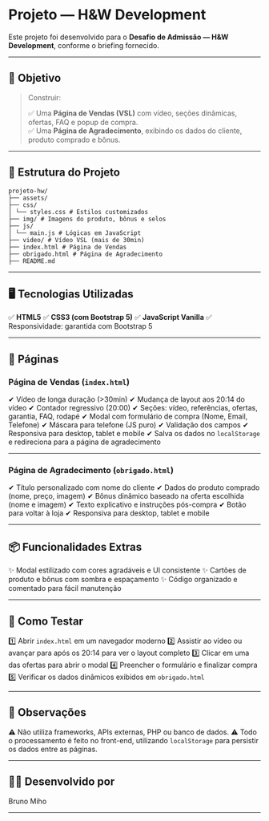 # Projeto — H&W Development

Este projeto foi desenvolvido para o **Desafio de Admissão — H&W Development**, conforme o briefing fornecido.

---

## 🎯 Objetivo

> Construir:
>
> ✅ Uma **Página de Vendas (VSL)** com vídeo, seções dinâmicas, ofertas, FAQ e popup de compra.  
> ✅ Uma **Página de Agradecimento**, exibindo os dados do cliente, produto comprado e bônus.

---

## 📂 Estrutura do Projeto

```text
projeto-hw/
├── assets/
├── css/
│ └── styles.css # Estilos customizados
├── img/ # Imagens do produto, bônus e selos
├── js/
│ └── main.js # Lógicas em JavaScript
├── video/ # Vídeo VSL (mais de 30min)
├── index.html # Página de Vendas
├── obrigado.html # Página de Agradecimento
├── README.md
```

---

## 🖥️ Tecnologias Utilizadas

✅ **HTML5**
✅ **CSS3 (com Bootstrap 5)**
✅ **JavaScript Vanilla**
✅ Responsividade: garantida com Bootstrap 5

---

## 📄 Páginas

### Página de Vendas (`index.html`)

✔ Vídeo de longa duração (>30min)
✔ Mudança de layout aos 20:14 do vídeo
✔ Contador regressivo (20:00)
✔ Seções: vídeo, referências, ofertas, garantia, FAQ, rodapé
✔ Modal com formulário de compra (Nome, Email, Telefone)
✔ Máscara para telefone (JS puro)
✔ Validação dos campos
✔ Responsiva para desktop, tablet e mobile
✔ Salva os dados no `localStorage` e redireciona para a página de agradecimento

---

### Página de Agradecimento (`obrigado.html`)

✔ Título personalizado com nome do cliente
✔ Dados do produto comprado (nome, preço, imagem)
✔ Bônus dinâmico baseado na oferta escolhida (nome e imagem)
✔ Texto explicativo e instruções pós-compra
✔ Botão para voltar à loja
✔ Responsiva para desktop, tablet e mobile

---

## 📦 Funcionalidades Extras

✨ Modal estilizado com cores agradáveis e UI consistente
✨ Cartões de produto e bônus com sombra e espaçamento
✨ Código organizado e comentado para fácil manutenção

---

## 🚀 Como Testar

1️⃣ Abrir `index.html` em um navegador moderno
2️⃣ Assistir ao vídeo ou avançar para após os 20:14 para ver o layout completo
3️⃣ Clicar em uma das ofertas para abrir o modal
4️⃣ Preencher o formulário e finalizar compra
5️⃣ Verificar os dados dinâmicos exibidos em `obrigado.html`

---

## 🔗 Observações

⚠ Não utiliza frameworks, APIs externas, PHP ou banco de dados.
⚠ Todo o processamento é feito no front-end, utilizando `localStorage` para persistir os dados entre as páginas.

---

## 👨‍💻 Desenvolvido por

Bruno Miho

---

```

```
